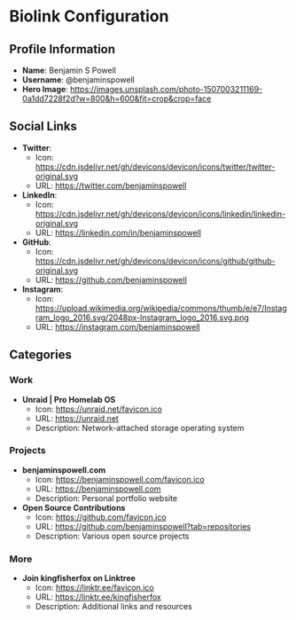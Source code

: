 # Biolink Configuration

## Profile Information
- **Name**: Benjamin S Powell
- **Username**: @benjaminspowell
- **Hero Image**: https://images.unsplash.com/photo-1507003211169-0a1dd7228f2d?w=800&h=600&fit=crop&crop=face

## Social Links
- **Twitter**: 
  - Icon: https://cdn.jsdelivr.net/gh/devicons/devicon/icons/twitter/twitter-original.svg
  - URL: https://twitter.com/benjaminspowell
- **LinkedIn**: 
  - Icon: https://cdn.jsdelivr.net/gh/devicons/devicon/icons/linkedin/linkedin-original.svg
  - URL: https://linkedin.com/in/benjaminspowell
- **GitHub**: 
  - Icon: https://cdn.jsdelivr.net/gh/devicons/devicon/icons/github/github-original.svg
  - URL: https://github.com/benjaminspowell
- **Instagram**: 
  - Icon: https://upload.wikimedia.org/wikipedia/commons/thumb/e/e7/Instagram_logo_2016.svg/2048px-Instagram_logo_2016.svg.png
  - URL: https://instagram.com/benjaminspowell

## Categories

### Work
- **Unraid | Pro Homelab OS**
  - Icon: https://unraid.net/favicon.ico
  - URL: https://unraid.net
  - Description: Network-attached storage operating system

### Projects
- **benjaminspowell.com**
  - Icon: https://benjaminspowell.com/favicon.ico
  - URL: https://benjaminspowell.com
  - Description: Personal portfolio website
- **Open Source Contributions**
  - Icon: https://github.com/favicon.ico
  - URL: https://github.com/benjaminspowell?tab=repositories
  - Description: Various open source projects

### More
- **Join kingfisherfox on Linktree**
  - Icon: https://linktr.ee/favicon.ico
  - URL: https://linktr.ee/kingfisherfox
  - Description: Additional links and resources